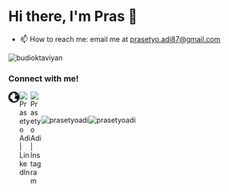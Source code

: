 # Hi there, I'm Pras 👋
- 📫 How to reach me: email me at [prasetyo.adi87@gmail.com][Email]

<p align="left"> <img src="https://komarev.com/ghpvc/?username=prasetyoadi" alt="budioktaviyan" /> </p>

### Connect with me!

[<img align="left" alt="prasetyoadi.com" width="22px" src="https://raw.githubusercontent.com/iconic/open-iconic/master/svg/globe.svg" />][Website]
[<img align="left" alt="Prasetyo Adi | LinkedIn" width="22px" src="https://cdn.jsdelivr.net/npm/simple-icons@v3/icons/linkedin.svg" />][LinkedIn]
[<img align="left" alt="Prasetyo Adi | Instagram" width="22px" src="https://cdn.jsdelivr.net/npm/simple-icons@v3/icons/instagram.svg" />][Instagram]

<br/><br/>

<div><img align="left" src="https://github-readme-stats.vercel.app/api?username=prasetyoadi&count_private=true&show_icons=true&theme=dracula&hide_border=true" alt="prasetyoadi" /></div>

<div><img align="left" src="https://github-readme-stats.vercel.app/api/top-langs/?username=prasetyoadi&layout=compact&theme=dracula&hide_border=true" alt="prasetyoadi" /></div>

[Email]: mailto:prasetyo.adi87@gmail.com
[Website]: https://prasetyoadi.com/
[LinkedIn]: https://www.linkedin.com/in/adibroklak/
[Instagram]: https://www.instagram.com/adi_broklak/
